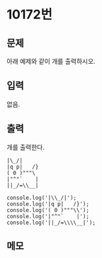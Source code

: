 # 10172번


## 문제
아래 예제와 같이 개를 출력하시오.

## 입력
없음.

## 출력
개를 출력한다.
```
|\_/|
|q p|   /}
( 0 )"""\
|"^"`    |
||_/=\\__|
```

```
console.log('|\\_/|');
console.log('|q p|   /}');
console.log('( 0 )"""\\');
console.log('|"^"`    |');
console.log('||_/=\\\\__|');
```

## 메모
